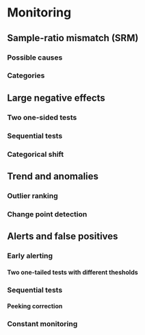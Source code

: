 # Monitoring


## Sample-ratio mismatch (SRM)

### Possible causes

### Categories


## Large negative effects

### Two one-sided tests

### Sequential tests

### Categorical shift


## Trend and anomalies

### Outlier ranking

### Change point detection


## Alerts and false positives

### Early alerting

#### Two one-tailed tests with different thesholds

### Sequential tests

#### Peeking correction

### Constant monitoring
